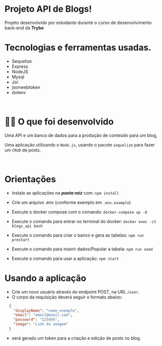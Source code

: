 # Projeto API de Blogs!

Projeto desenvolvido por estudante durante o curso de desenvolvimento back-end da **Trybe**
<br />

# Tecnologias e ferramentas usadas.

- Sequelize 
- Express 
- NodeJS 
- Mysql 
- Joi
- jsonwebtoken
- dotenv
<br />

# 👨‍💻 O que foi desenvolvido

  Uma API e um banco de dados para a produção de conteúdo para um blog, 

  Uma aplicação utilizando o `Node.js`, usando o pacote `sequelize` para fazer um `CRUD` de posts.

<br />

# Orientações

- Instale as aplicações na ***pasta raiz*** com:  `npm install` 

- Crie um arquivo .env (conforme exemplo em `.env.example`)

- Execute o docker compose com o comando: `docker-compose up -d`

- Execute o comando para entrar no terminal do docker: `docker exec -it blogs_api bash`

- Execute o comando para criar o banco e gera as tabelas: `npm run prestart`

- Execute o comando para inserir dados/Popular a tabela: `npm run seed`

- Execute o comando para usar a aplicação: `npm start`


# Usando a aplicação

- Crie um novo usuário através do endpoint POST, na URL `/user`.
- O corpo da requisição deverá seguir o formato abaixo:
```json
  {
    "displayName": "name_exemple",
    "email": "email@email.com",
    "password": "123456",
    "image": "Link da imagem"
  }
  ```
  - será gerado um token para a criação e edição de posts no blog.

